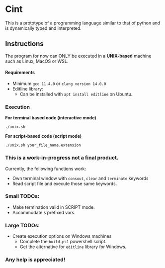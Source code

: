 # Cint

This is a prototype of a programming language similar to that of python and is
dynamically typed and interpreted.

## Instructions

The program for now can ONLY be executed in a **UNIX-based** machine such as Linux, MacOS or WSL.

#### Requirements

- Minimum `gcc 11.4.0` or `clang version 14.0.0`
- Editline library:
  - Can be installed with `apt install editline` on Ubuntu.

### Execution

**For terminal based code (interactive mode)**
```shell
./unix.sh
```

**For script-based code (script mode)**
```shell
./unix.sh your_file_name.extension
```

### This is a work-in-progress not a final product.

Currently, the following functions work:

- Own terminal window with `consout`, `clear` and `terminate` keywords
- Read script file and execute those same keywords.

### Small TODOs:

- Make termination valid in SCRIPT mode.
- Accommodate `$` prefixed vars.

### Large TODOs:

- Create execution options on Windows machines
  - Complete the `build.ps1` powershell script.
  - Get the alternative for `editline` library for Windows.
  

### Any help is appreciated!